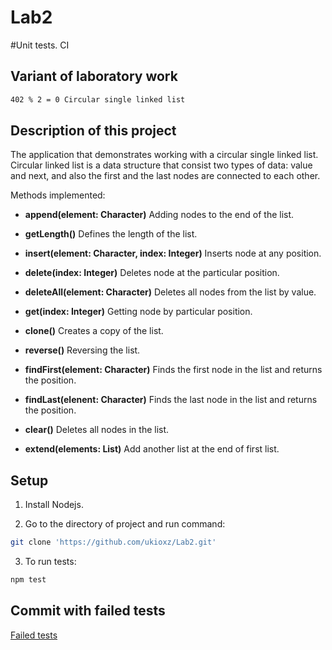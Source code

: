 # Lab2
#Unit tests. CI

## Variant of laboratory work

```bash
402 % 2 = 0 Circular single linked list
```

## Description of this project
The application that demonstrates working with a circular single linked list.
Circular linked list is a data structure that consist two types of data: value and next, and also the first and the last nodes are connected to each other.

Methods implemented:

- **append(element: Character)**
Adding nodes to the end of the list.

- **getLength()**
Defines the length of the list.

- **insert(element: Character, index: Integer)**
Inserts node at any position.

- **delete(index: Integer)**
Deletes node at the particular position.

- **deleteAll(element: Character)**
Deletes all nodes from the list by value.

- **get(index: Integer)**
Getting node by particular position.

- **clone()**
Creates a copy of the list.

- **reverse()**
Reversing the list.

- **findFirst(element: Character)**
Finds the first node in the list and returns the position.

- **findLast(elenent: Character)**
Finds the last node in the list and returns the position.

- **clear()**
Deletes all nodes in the list.

- **extend(elements: List)**
Add another list at the end of first list.

## Setup

1. Install Nodejs.

2. Go to the directory of project and run command:

```bash
git clone 'https://github.com/ukioxz/Lab2.git'
```
3. To run tests:

```bash
npm test
```

## Commit with failed tests
[Failed tests](https://github.com/ukioxz/Lab2/commit/d5d9bc24709064ef3ad8a2758094dd80a5c61ae7)

